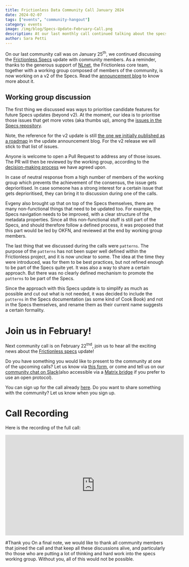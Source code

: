 ```yaml
---
title: Frictionless Data Community Call January 2024
date: 2024-02-07
tags: ["events", "community-hangout"]
category: events
image: /img/blog/Specs-Update-February-Call.png
description: At our last monthly call continued talking about the specs update...
author: Sara Petti
---
```

On our last community call was on January 25<sup>th</sup>, we continued discussing the [Frictionless Specs](https://specs.frictionlessdata.io/) update with community members. As a reminder, thanks to the generous support of [NLnet](https://nlnet.nl/), the Frictionless core team, together with a working group composed of members of the community, is now working on a v2 of the Specs. Read the [announcement blog](https://frictionlessdata.io/blog/2023/11/15/frictionless-specs-update/) to know more about it.

## Working group discussion

The first thing we discussed was ways to prioritise candidate features for future Specs updates (beyond v2). At the moment, our idea is to prioritise those issues that get more votes (aka thumbs up), among the [issues in the Specs repository](https://github.com/frictionlessdata/specs/issues?q=is%3Aissue+is%3Aopen+sort%3Areactions-%2B1-desc).

Note, the reference for the v2 update is still [the one we initially published as a roadmap](https://github.com/frictionlessdata/specs/milestone/6) in the update announcement blog. For the v2 release we will stick to that list of issues.

Anyone is welcome to open a Pull Request to address any of those issues. The PR will then be reviewed by the working group, according to the [decision-making process](https://frictionlessdata.io/blog/2023/11/15/frictionless-specs-update/#decision-making) we have agreed upon.

In case of neutral response from a high number of members of the working group which prevents the achievement of the consensus, the issue gets deprioritised. In case someone has a strong interest for a certain issue that gets deprioritised, they can bring it to discussion during one of the calls.

Evgeny also brought up that on top of  the Specs themselves, there are many non-functional things that need to be updated too. For example, the Specs navigation needs to be improved, with a clear structure of the metadata properties. Since all this non-functional stuff is still part of the Specs, and should therefore follow a defined process, it was proposed that this part would be led by OKFN, and reviewed at the end by working group members.

The last thing that we discussed during the calls were `patterns`. The purpose of the `patterns` has not been super well defined within the Frictionless project, and it is now unclear to some. The idea at the time they were introduced, was for them to be best practices, but not refined enough to be part of the Specs quite yet. It was also a way to share a certain approach. But there was no clearly defined mechanism to promote the `patterns` to be part of the Specs.

Since the approach with this Specs update is to simplify as much as possible and cut out what is not needed, it was decided to include the `patterns` in the Specs documentation (as some kind of Cook Book) and not in the Specs themselves, and rename them as their current name suggests a certain formality.

# Join us in February!
Next community call is on February 22<sup>tnd</sup>, join us to hear all the exciting news about the [Frictionless specs](https://specs.frictionlessdata.io/) update! 

Do you have something you would like to present to the community at one of the upcoming calls? Let us know via [this form](https://forms.gle/AWpbxyiGESNSUFK2A), or come and tell us on our [community chat on Slack](https://join.slack.com/t/frictionlessdata/shared_invite/zt-17kpbffnm-tRfDW_wJgOw8tJVLvZTrBg)(also accessible via a [Matrix bridge](https://matrix.to/#/#frictionlessdata:matrix.okfn.org) if you prefer to use an open protocol).

You can sign up for the call already [here](https://docs.google.com/forms/d/e/1FAIpQLSeuNCopxXauMkrWvF6VHqOyHMcy54SfNDOseVXfWRQZWkvqjQ/viewform?usp=sf_link). Do you want to share something with the community? Let us know when you sign up. 

# Call Recording
Here is the recording of the full call:

<iframe width="560" height="315" src="https://www.youtube.com/embed/38RZZ15tIJw?si=kAocKNufgAlG64NE" title="YouTube video player" frameborder="0" allow="accelerometer; autoplay; clipboard-write; encrypted-media; gyroscope; picture-in-picture; web-share" allowfullscreen></iframe>

#Thank you
On a final note, we would like to thank all community members that joined the call and that keep all these discussions alive, and particularly tho those who are putting a lot of thinking and hard work into the specs working group. Without you, all of this would not be possible.

